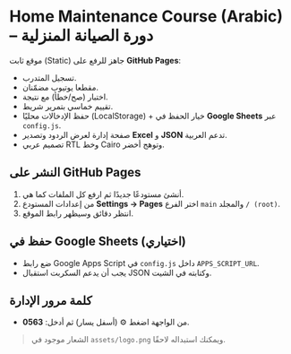 # Home Maintenance Course (Arabic) – دورة الصيانة المنزلية

موقع ثابت (Static) جاهز للرفع على **GitHub Pages**:
- تسجيل المتدرب.
- مقطعا يوتيوب مضمّنان.
- اختبار (صح/خطأ) مع نتيجة.
- تقييم خماسي بتمرير شريط.
- حفظ الإدخالات محليًا (LocalStorage) + خيار الحفظ في **Google Sheets** عبر `config.js`.
- صفحة إدارة لعرض الردود وتصدير **Excel** و **JSON** تدعم العربية.
- تصميم عربي RTL وخط Cairo وتوهج أخضر.

## النشر على GitHub Pages
1. أنشئ مستودعًا جديدًا ثم ارفع كل الملفات كما هي.
2. من إعدادات المستودع **Settings → Pages** اختر الفرع `main` والمجلد `/ (root)`.
3. انتظر دقائق وسيظهر رابط الموقع.

## حفظ في Google Sheets (اختياري)
- ضع رابط Google Apps Script في `config.js` داخل `APPS_SCRIPT_URL`.
- يجب أن يدعم السكربت استقبال JSON وكتابته في الشيت.

## كلمة مرور الإدارة
- من الواجهة اضغط ⚙️ (أسفل يسار) ثم أدخل: **0563**.

> الشعار موجود في `assets/logo.png` ويمكنك استبداله لاحقًا.